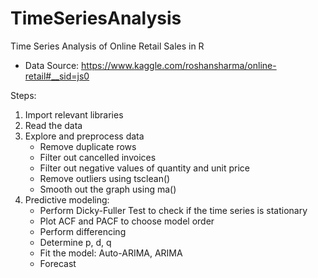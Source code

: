 # TimeSeriesAnalysis

Time Series Analysis of Online Retail Sales in R

- Data Source: https://www.kaggle.com/roshansharma/online-retail#__sid=js0

Steps:
1. Import relevant libraries
2. Read the data
3. Explore and preprocess data
    - Remove duplicate rows
    - Filter out cancelled invoices
    - Filter out negative values of quantity and unit price
    - Remove outliers using tsclean() 
    - Smooth out the graph using ma()
 4. Predictive modeling: 
    - Perform Dicky-Fuller Test to check if the time series is stationary
    - Plot ACF and PACF to choose model order
    - Perform differencing
    - Determine p, d, q
    - Fit the model: Auto-ARIMA, ARIMA
    - Forecast
